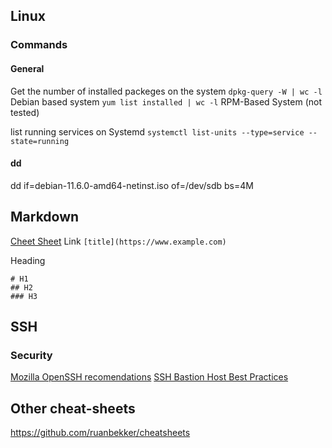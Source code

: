 ## Linux 

### Commands
#### General
Get the number of installed packeges on the system
` dpkg-query -W | wc -l ` Debian based system
` yum list installed | wc -l ` RPM-Based System (not tested)

list running services on Systemd
` systemctl list-units --type=service --state=running `

#### dd
dd if=debian-11.6.0-amd64-netinst.iso of=/dev/sdb bs=4M

## Markdown
[Cheet Sheet](https://www.markdownguide.org/cheat-sheet/)
Link
` [title](https://www.example.com) `

Heading 	
```
# H1
## H2
### H3
```

## SSH
### Security
[Mozilla OpenSSH recomendations](https://infosec.mozilla.org/guidelines/openssh)
[SSH Bastion Host Best Practices](https://goteleport.com/blog/security-hardening-ssh-bastion-best-practices/)

## Other cheat-sheets
https://github.com/ruanbekker/cheatsheets
